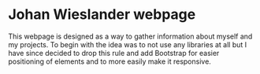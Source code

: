 # Johan Wieslander webpage

This webpage is designed as a way to gather information about myself and my projects.
To begin with the idea was to not use any libraries at all but I have since decided to drop this rule and add Bootstrap for easier positioning of elements and to more easily make it responsive.
